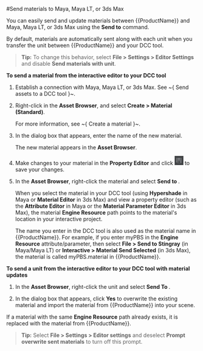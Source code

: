 #Send materials to Maya, Maya LT, or 3ds Max

You can easily send and update materials between {{ProductName}} and Maya, Maya LT, or 3ds Max using the **Send to** command.

By default, materials are automatically sent along with each unit when you transfer the unit between {{ProductName}} and your DCC tool.

> **Tip:** To change this behavior, select **File > Settings > Editor Settings** and disable **Send materials with unit**.

**To send a material from the interactive editor to your DCC tool**

1. Establish a connection with Maya, Maya LT, or 3ds Max. See ~{ Send assets to a DCC tool }~.

2. Right-click in the **Asset Browser**, and select **Create > Material (Standard)**.

    For more information, see ~{ Create a material }~.

2. In the dialog box that appears, enter the name of the new material.

	The new material appears in the **Asset Browser**.

3. Make changes to your material in the **Property Editor** and click ![](../../images/icon_save.png) to save your changes.

4. In the **Asset Browser**, right-click the material and select **Send to <your DCC tool>**.

   When you select the material in your DCC tool (using **Hypershade** in Maya or **Material Editor** in 3ds Max) and view a property editor (such as the **Attribute Editor** in Maya or the **Material Parameter Editor** in 3ds Max), the material **Engine Resource** path points to the material's location in your interactive project.

   The name you enter in the DCC tool is also used as the material name in {{ProductName}}. For example, if you enter myPBS in the **Engine Resource** attribute/parameter, then select **File > Send to Stingray** (in Maya/Maya LT) or **Interactive > Material Send Selected** (in 3ds Max), the material is called myPBS.material in {{ProductName}}.

**To send a unit from the interactive editor to your DCC tool with material updates**

1. In the **Asset Browser**, right-click the unit and select **Send To <your DCC tool>**.

2. In the dialog box that appears, click **Yes** to overwrite the existing material and import the material from {{ProductName}} into your scene.

  If a material with the same **Engine Resource** path already exists, it is replaced with the material from {{ProductName}}.

> **Tip:** Select **File > Settings > Editor settings** and deselect **Prompt overwrite sent materials** to turn off this prompt.
